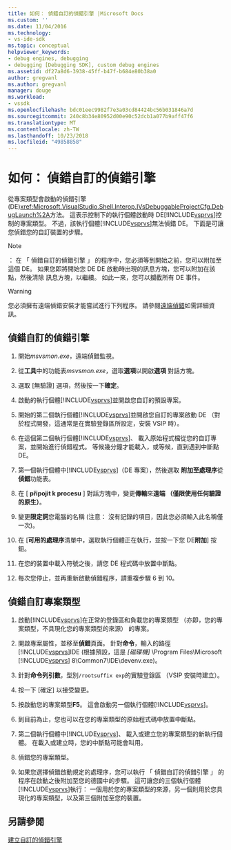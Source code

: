 ```yaml
---
title: 如何： 偵錯自訂的偵錯引擎 |Microsoft Docs
ms.custom: ''
ms.date: 11/04/2016
ms.technology:
- vs-ide-sdk
ms.topic: conceptual
helpviewer_keywords:
- debug engines, debugging
- debugging [Debugging SDK], custom debug engines
ms.assetid: df27a8d6-3938-45ff-b47f-b684e80b38a0
author: gregvanl
ms.author: gregvanl
manager: douge
ms.workload:
- vssdk
ms.openlocfilehash: bdc01eec9982f7e3a03cd84424bc56b031846a7d
ms.sourcegitcommit: 240c8b34e80952d00e90c52dcb1a077b9aff47f6
ms.translationtype: MT
ms.contentlocale: zh-TW
ms.lasthandoff: 10/23/2018
ms.locfileid: "49858858"
---
```

# <a name="how-to-debug-a-custom-debug-engine"></a>如何： 偵錯自訂的偵錯引擎
從專案類型會啟動的偵錯引擎 (DE)<xref:Microsoft.VisualStudio.Shell.Interop.IVsDebuggableProjectCfg.DebugLaunch%2A>方法。 這表示控制下的執行個體啟動時 DE[!INCLUDE[vsprvs](../../code-quality/includes/vsprvs_md.md)]控制的專案類型。 不過，該執行個體[!INCLUDE[vsprvs](../../code-quality/includes/vsprvs_md.md)]無法偵錯 DE。 下面是可讓您偵錯您的自訂裝置的步驟。  
  
> [!NOTE]
>  ： 在 「 偵錯自訂的偵錯引擎 」 的程序中，您必須等到開始之前，您可以附加至這個 DE。 如果您即將開始您 DE DE 啟動時出現的訊息方塊，您可以附加在該點，然後清除 訊息方塊，以繼續。 如此一來，您可以攔截所有 DE 事件。  
  
> [!WARNING]
>  您必須擁有遠端偵錯安裝才能嘗試進行下列程序。 請參閱[遠端偵錯](../../debugger/remote-debugging.md)如需詳細資訊。  
  
## <a name="debug-a-custom-debug-engine"></a>偵錯自訂的偵錯引擎  
  
1. 開始*msvsmon.exe*，遠端偵錯監視。  
  
2. 從**工具**中的功能表*msvsmon.exe*，選取**選項**以開啟**選項** 對話方塊。  
  
3. 選取 [無驗證] 選項，然後按一下**確定**。  
  
4. 啟動的執行個體[!INCLUDE[vsprvs](../../code-quality/includes/vsprvs_md.md)]並開啟您自訂的預設專案。  
  
5. 開始的第二個執行個體[!INCLUDE[vsprvs](../../code-quality/includes/vsprvs_md.md)]並開啟您自訂的專案啟動 DE （對於程式開發，這通常是在實驗登錄區所設定，安裝 VSIP 時）。  
  
6. 在這個第二個執行個體[!INCLUDE[vsprvs](../../code-quality/includes/vsprvs_md.md)]、 載入原始程式檔從您的自訂專案，並開始進行偵錯程式。 等候幾分鐘才能載入，或等候，直到遇到中斷點 DE。  
  
7. 第一個執行個體中[!INCLUDE[vsprvs](../../code-quality/includes/vsprvs_md.md)]（DE 專案），然後選取 **附加至處理序**從**偵錯**功能表。  
  
8. 在 [ **připojit k procesu** ] 對話方塊中，變更**傳輸**來**遠端 （僅限使用任何驗證的原生）**。  
  
9. 變更**限定詞**您電腦的名稱 (注意： 沒有記錄的項目，因此您必須輸入此名稱僅一次)。  
  
10. 在 [**可用的處理序**清單中，選取執行個體正在執行，並按一下您 DE**附加**] 按鈕。  
  
11. 在您的裝置中載入符號之後，請您 DE 程式碼中放置中斷點。  
  
12. 每次您停止，並再重新啟動偵錯程序，請重複步驟 6 到 10。  
  
## <a name="debug-a-custom-project-type"></a>偵錯自訂專案類型  
  
1. 啟動[!INCLUDE[vsprvs](../../code-quality/includes/vsprvs_md.md)]在正常的登錄區和負載您的專案類型 （亦即，您的專案類型，不具現化您的專案類型的來源） 的專案。  
  
2. 開啟專案屬性，並移至**偵錯**頁面。 針對**命令**，輸入的路徑[!INCLUDE[vsprvs](../../code-quality/includes/vsprvs_md.md)]IDE (根據預設，這是 *[磁碟機]* \Program Files\Microsoft [!INCLUDE[vsprvs](../../code-quality/includes/vsprvs_md.md)] 8\Common7\IDE\devenv.exe)。  
  
3. 針對**命令列引數**，型別`/rootsuffix exp`的實驗登錄區 （VSIP 安裝時建立）。  
  
4. 按一下 [確定]  以接受變更。  
  
5. 按啟動您的專案類型**F5**。 這會啟動另一個執行個體[!INCLUDE[vsprvs](../../code-quality/includes/vsprvs_md.md)]。  
  
6. 到目前為止，您也可以在您的專案類型的原始程式碼中放置中斷點。  
  
7. 第二個執行個體中[!INCLUDE[vsprvs](../../code-quality/includes/vsprvs_md.md)]、 載入或建立您的專案類型的新執行個體。 在載入或建立時，您的中斷點可能會叫用。  
  
8. 偵錯您的專案類型。  
  
9. 如果您選擇偵錯啟動規定的處理序，您可以執行 「 偵錯自訂的偵錯引擎 」 的程序在啟動之後附加至您的德國中的步驟。 這可讓您的三個執行個體[!INCLUDE[vsprvs](../../code-quality/includes/vsprvs_md.md)]執行： 一個用於您的專案類型的來源，另一個則用於您具現化的專案類型，以及第三個附加至您的裝置。  
  
## <a name="see-also"></a>另請參閱  
 [建立自訂的偵錯引擎](../../extensibility/debugger/creating-a-custom-debug-engine.md)